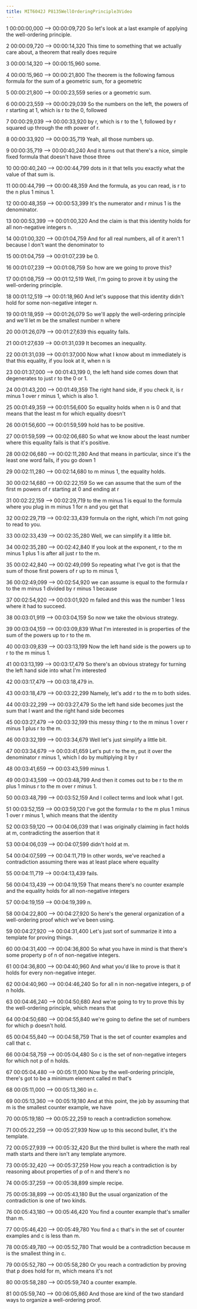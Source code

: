 ```yaml
---
title: MIT6042J P8135WellOrderingPrinciple3Video
---
```


1
00:00:00,000 --> 00:00:09,720
So let's look at a last example of applying the well-ordering principle.

2
00:00:09,720 --> 00:00:14,320
This time to something that we actually care about, a theorem that really does require

3
00:00:14,320 --> 00:00:15,960
some.

4
00:00:15,960 --> 00:00:21,800
The theorem is the following famous formula for the sum of a geometric sum, for a geometric

5
00:00:21,800 --> 00:00:23,559
series or a geometric sum.

6
00:00:23,559 --> 00:00:29,039
So the numbers on the left, the powers of r starting at 1, which is r to the 0, followed

7
00:00:29,039 --> 00:00:33,920
by r, which is r to the 1, followed by r squared up through the nth power of r.

8
00:00:33,920 --> 00:00:35,719
Yeah, all those numbers up.

9
00:00:35,719 --> 00:00:40,240
And it turns out that there's a nice, simple fixed formula that doesn't have those three

10
00:00:40,240 --> 00:00:44,799
dots in it that tells you exactly what the value of that sum is.

11
00:00:44,799 --> 00:00:48,359
And the formula, as you can read, is r to the n plus 1 minus 1.

12
00:00:48,359 --> 00:00:53,399
It's the numerator and r minus 1 is the denominator.

13
00:00:53,399 --> 00:01:00,320
And the claim is that this identity holds for all non-negative integers n.

14
00:01:00,320 --> 00:01:04,759
And for all real numbers, all of it aren't 1 because I don't want the denominator to

15
00:01:04,759 --> 00:01:07,239
be 0.

16
00:01:07,239 --> 00:01:08,759
So how are we going to prove this?

17
00:01:08,759 --> 00:01:12,519
Well, I'm going to prove it by using the well-ordering principle.

18
00:01:12,519 --> 00:01:18,960
And let's suppose that this identity didn't hold for some non-negative integer n.

19
00:01:18,959 --> 00:01:26,079
So we'll apply the well-ordering principle and we'll let m be the smallest number n where

20
00:01:26,079 --> 00:01:27,639
this equality fails.

21
00:01:27,639 --> 00:01:31,039
It becomes an inequality.

22
00:01:31,039 --> 00:01:37,000
Now what I know about m immediately is that this equality, if you look at it, when n is

23
00:01:37,000 --> 00:01:43,199
0, the left hand side comes down that degenerates to just r to the 0 or 1.

24
00:01:43,200 --> 00:01:49,359
The right hand side, if you check it, is r minus 1 over r minus 1, which is also 1.

25
00:01:49,359 --> 00:01:56,600
So equality holds when n is 0 and that means that the least m for which equality doesn't

26
00:01:56,600 --> 00:01:59,599
hold has to be positive.

27
00:01:59,599 --> 00:02:06,680
So what we know about the least number where this equality fails is that it's positive.

28
00:02:06,680 --> 00:02:11,280
And that means in particular, since it's the least one word fails, if you go down 1

29
00:02:11,280 --> 00:02:14,680
to m minus 1, the equality holds.

30
00:02:14,680 --> 00:02:22,159
So we can assume that the sum of the first m powers of r starting at 0 and ending at r

31
00:02:22,159 --> 00:02:29,719
to the m minus 1 is equal to the formula where you plug in m minus 1 for n and you get that

32
00:02:29,719 --> 00:02:33,439
formula on the right, which I'm not going to read to you.

33
00:02:33,439 --> 00:02:35,280
Well, we can simplify it a little bit.

34
00:02:35,280 --> 00:02:42,840
If you look at the exponent, r to the m minus 1 plus 1 is after all just r to the m.

35
00:02:42,840 --> 00:02:49,099
So repeating what I've got is that the sum of those first powers of r up to m minus 1,

36
00:02:49,099 --> 00:02:54,920
we can assume is equal to the formula r to the m minus 1 divided by r minus 1 because

37
00:02:54,920 --> 00:03:01,920
m failed and this was the number 1 less where it had to succeed.

38
00:03:01,919 --> 00:03:04,159
So now we take the obvious strategy.

39
00:03:04,159 --> 00:03:09,839
What I'm interested in is properties of the sum of the powers up to r to the m.

40
00:03:09,839 --> 00:03:13,199
Now the left hand side is the powers up to r to the m minus 1.

41
00:03:13,199 --> 00:03:17,479
So there's an obvious strategy for turning the left hand side into what I'm interested

42
00:03:17,479 --> 00:03:18,479
in.

43
00:03:18,479 --> 00:03:22,299
Namely, let's add r to the m to both sides.

44
00:03:22,299 --> 00:03:27,479
So the left hand side becomes just the sum that I want and the right hand side becomes

45
00:03:27,479 --> 00:03:32,199
this messy thing r to the m minus 1 over r minus 1 plus r to the m.

46
00:03:32,199 --> 00:03:34,679
Well let's just simplify a little bit.

47
00:03:34,679 --> 00:03:41,659
Let's put r to the m, put it over the denominator r minus 1, which I do by multiplying it by r

48
00:03:41,659 --> 00:03:43,599
minus 1.

49
00:03:43,599 --> 00:03:48,799
And then it comes out to be r to the m plus 1 minus r to the m over r minus 1.

50
00:03:48,799 --> 00:03:52,159
And I collect terms and look what I got.

51
00:03:52,159 --> 00:03:59,120
I've got the formula r to the m plus 1 minus 1 over r minus 1, which means that the identity

52
00:03:59,120 --> 00:04:06,039
that I was originally claiming in fact holds at m, contradicting the assertion that it

53
00:04:06,039 --> 00:04:07,599
didn't hold at m.

54
00:04:07,599 --> 00:04:11,719
In other words, we've reached a contradiction assuming there was at least place where equality

55
00:04:11,719 --> 00:04:13,439
fails.

56
00:04:13,439 --> 00:04:19,159
That means there's no counter example and the equality holds for all non-negative integers

57
00:04:19,159 --> 00:04:19,399
n.

58
00:04:22,800 --> 00:04:27,920
So here's the general organization of a well-ordering proof which we've been using.

59
00:04:27,920 --> 00:04:31,400
Let's just sort of summarize it into a template for proving things.

60
00:04:31,400 --> 00:04:36,800
So what you have in mind is that there's some property p of n of non-negative integers.

61
00:04:36,800 --> 00:04:40,960
And what you'd like to prove is that it holds for every non-negative integer.

62
00:04:40,960 --> 00:04:46,240
So for all n in non-negative integers, p of n holds.

63
00:04:46,240 --> 00:04:50,680
And we're going to try to prove this by the well-ordering principle, which means that

64
00:04:50,680 --> 00:04:55,840
we're going to define the set of numbers for which p doesn't hold.

65
00:04:55,840 --> 00:04:58,759
That is the set of counter examples and call that c.

66
00:04:58,759 --> 00:05:04,480
So c is the set of non-negative integers for which not p of n holds.

67
00:05:04,480 --> 00:05:11,000
Now by the well-ordering principle, there's got to be a minimum element called m that's

68
00:05:11,000 --> 00:05:13,360
in c.

69
00:05:13,360 --> 00:05:19,180
And at this point, the job by assuming that m is the smallest counter example, we have

70
00:05:19,180 --> 00:05:22,259
to reach a contradiction somehow.

71
00:05:22,259 --> 00:05:27,939
Now up to this second bullet, it's the template.

72
00:05:27,939 --> 00:05:32,420
But the third bullet is where the math real math starts and there isn't any template anymore.

73
00:05:32,420 --> 00:05:37,259
How you reach a contradiction is by reasoning about properties of p of n and there's no

74
00:05:37,259 --> 00:05:38,899
simple recipe.

75
00:05:38,899 --> 00:05:43,180
But the usual organization of the contradiction is one of two kinds.

76
00:05:43,180 --> 00:05:46,420
You find a counter example that's smaller than m.

77
00:05:46,420 --> 00:05:49,780
You find a c that's in the set of counter examples and c is less than m.

78
00:05:49,780 --> 00:05:52,780
That would be a contradiction because m is the smallest thing in c.

79
00:05:52,780 --> 00:05:58,280
Or you reach a contradiction by proving that p does hold for m, which means it's not

80
00:05:58,280 --> 00:05:59,740
a counter example.

81
00:05:59,740 --> 00:06:05,860
And those are kind of the two standard ways to organize a well-ordering proof.

